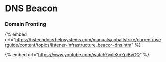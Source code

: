 # DNS Beacon

### Domain Fronting



{% embed url="https://hstechdocs.helpsystems.com/manuals/cobaltstrike/current/userguide/content/topics/listener-infrastructure_beacon-dns.htm" %}

{% embed url="https://www.youtube.com/watch?v=leXoZpiBvGQ" %}

